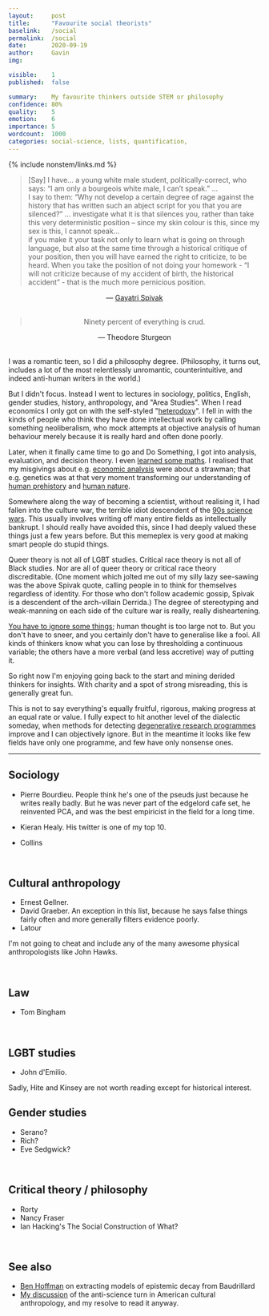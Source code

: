 ```yaml
---
layout:     post
title:      "Favourite social theorists"
baselink:   /social
permalink:  /social
date:       2020-09-19
author:     Gavin   
img:        

visible:    1
published:  false

summary:    My favourite thinkers outside STEM or philosophy
confidence: 80%
quality:    5
emotion:    6
importance: 5
wordcount:  1000
categories: social-science, lists, quantification, 
---
```


{%	include nonstem/links.md	%}


> [Say] I have... a young white male student, politically-correct, who says: “I am only a bourgeois white male, I can’t speak.” ...<br /> I say to them: “Why not develop a certain degree of rage against the history that has written such an abject script for you that you are silenced?” ... investigate what it is that silences you, rather than take this very deterministic position – since my skin colour is this, since my sex is this, I cannot speak...<br> if you make it your task not only to learn what is going on through language, but also at the same time through a historical critique of your position, then you will have earned the right to criticize, to be heard. When you take the position of not doing your homework - “I will not criticize because of my accident of birth, the historical accident” - that is the much more pernicious position. 

<center>
	&#8213; <a href="{{spivak}}">Gayatri Spivak</a>
</center>
<br>

<center>
	<blockquote>Ninety percent of everything is crud.</blockquote>
		&#8213; Theodore Sturgeon
</center>
<br>

I was a romantic teen, so I did a philosophy degree. (Philosophy, it turns out, includes a lot of the most relentlessly unromantic, counterintuitive, and indeed anti-human writers in the world.)

But I didn't focus. Instead I went to lectures in sociology, politics, English, gender studies, history, anthropology, and "Area Studies". When I read economics I only got on with the self-styled "<a href="{{het}}">heterodoxy</a>". I fell in with the kinds of people who think they have done intellectual work by calling something neoliberalism, who mock attempts at objective analysis of human behaviour merely because it is really hard and often done poorly. 

Later, when it finally came time to go and Do Something, I got into analysis, evaluation, and decision theory. I even <a href="/ou">learned some maths</a>. I realised that my misgivings about e.g. <a href="/econ-life">economic analysis</a> were about a strawman; that e.g. genetics was at that very moment transforming our understanding of <a href="{{pre}}">human prehistory</a> and <a href="{{nat}}">human nature</a>.

Somewhere along the way of becoming a scientist, without realising it, I had fallen into the culture war, the terrible idiot descendent of the <a href="{{sci}}">90s science wars</a>. This usually involves writing off many entire fields as intellectually bankrupt. I should really have avoided this, since I had deeply valued these things just a few years before. But this memeplex is very good at making smart people do stupid things.

Queer theory is not all of LGBT studies. Critical race theory is not all of Black studies. Nor are all of queer theory or critical race theory discreditable. (One moment which jolted me out of my silly lazy see-sawing was the above Spivak quote, calling people in to think for themselves regardless of identity. For those who don't follow academic gossip, Spivak is a descendent of the arch-villain Derrida.) The degree of stereotyping and weak-manning on each side of the culture war is really, really disheartening.

<a href="/ignorance">You have to ignore some things</a>; human thought is too large not to. But you don't have to sneer, and you certainly don't have to generalise like a fool. All kinds of thinkers know what you can lose by thresholding a continuous variable; the others have a more verbal (and less accretive) way of putting it.

So right now I'm enjoying going back to the start and mining derided thinkers for insights. With charity and a spot of strong misreading, this is generally great fun.

This is not to say everything's equally fruitful, rigorous, making progress at an equal rate or value. I fully expect to hit another level of the dialectic someday, when methods for detecting <a href="{{deg}}">degenerative research programmes</a> improve and I can objectively ignore. But in the meantime it looks like few fields have only one programme, and few have only nonsense ones.

---

## Sociology

* Pierre Bourdieu. People think he's one of the pseuds just because he writes really badly. But he was never part of the edgelord cafe set, he reinvented PCA, and was the best empiricist in the field for a long time.

* Kieran Healy. His twitter is one of my top 10.

* Collins

<br>

## Cultural anthropology

* Ernest Gellner.
* David Graeber. An exception in this list, because he says false things fairly often and more generally filters evidence poorly.
* Latour

I'm not going to cheat and include any of the many awesome physical anthropologists like John Hawks.

<br>

## Law

* Tom Bingham


<br>

## LGBT studies

* John d'Emilio.

Sadly, Hite and Kinsey are not worth reading except for historical interest.
<br>

## Gender studies

* Serano?
* Rich?
* Eve Sedgwick?


<br>

## Critical theory / philosophy

* Rorty
* Nancy Fraser
* Ian Hacking's The Social Construction of What?

<br>


## See also

* <a href="{{baud}}">Ben Hoffman</a> on extracting models of epistemic decay from Baudrillard
* <a href="/anthropology">My discussion</a> of the anti-science turn in American cultural anthropology, and my resolve to read it anyway. 